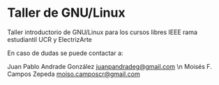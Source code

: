 # Taller de GNU/Linux
Taller introductorio de GNU/Linux para los cursos libres IEEE rama estudiantil UCR y ElectrizArte

En caso de dudas se puede contactar a:

Juan Pablo Andrade González <juanpandradeg@gmail.com> \n
Moisés F. Campos Zepeda <moiso.camposcr@gmail.com>
